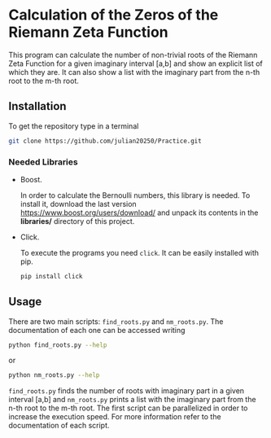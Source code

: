 # Calculation of the Zeros of the Riemann Zeta Function

This program can calculate the number of non-trivial roots of the Riemann Zeta Function for a given imaginary interval [a,b] and show an explicit list of which they are. It can also show a list with the imaginary part from the n-th root to the m-th root.

## Installation

To get the repository type in a terminal

```bash
git clone https://github.com/julian20250/Practice.git
```

### Needed Libraries

- Boost.

  In order to calculate the Bernoulli numbers, this library is needed. To install it, download the last version https://www.boost.org/users/download/ and unpack its contents in the **libraries/** directory of this project.
  
- Click.

  To execute the programs you need `click`. It can be easily installed with pip.

  ```bash
  pip install click
  ```

## Usage 

There are two main scripts: `find_roots.py` and `nm_roots.py`. The documentation of each one can be accessed writing

```bash
python find_roots.py --help
```

or

```bash
python nm_roots.py --help
```

 `find_roots.py` finds the number of roots with imaginary part in a given interval [a,b] and `nm_roots.py` prints a list with the imaginary part from the n-th root to the m-th root. The first script can be parallelized in order to increase the execution speed. For more information refer to the documentation of each script.

